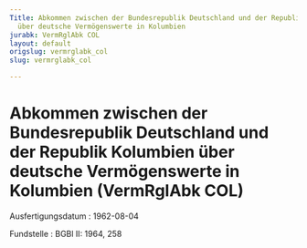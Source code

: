 ```yaml
---
Title: Abkommen zwischen der Bundesrepublik Deutschland und der Republik Kolumbien
  über deutsche Vermögenswerte in Kolumbien
jurabk: VermRglAbk COL
layout: default
origslug: vermrglabk_col
slug: vermrglabk_col

---
```


# Abkommen zwischen der Bundesrepublik Deutschland und der Republik Kolumbien über deutsche Vermögenswerte in Kolumbien (VermRglAbk COL)

Ausfertigungsdatum
:   1962-08-04

Fundstelle
:   BGBl II: 1964, 258

